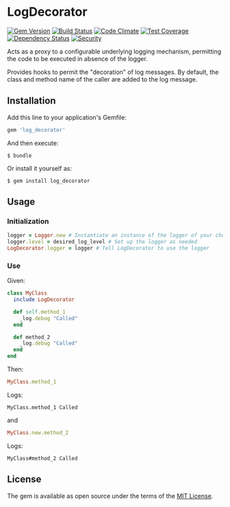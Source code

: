 # LogDecorator

[![Gem Version](https://badge.fury.io/rb/log_decorator.svg)](http://badge.fury.io/rb/log_decorator)
[![Build Status](https://travis-ci.org/ManageIQ/log_decorator.svg)](https://travis-ci.org/ManageIQ/log_decorator)
[![Code Climate](https://codeclimate.com/github/ManageIQ/log_decorator.svg)](https://codeclimate.com/github/ManageIQ/log_decorator)
[![Test Coverage](https://codeclimate.com/github/ManageIQ/log_decorator/badges/coverage.svg)](https://codeclimate.com/github/ManageIQ/log_decorator/coverage)
[![Dependency Status](https://gemnasium.com/ManageIQ/log_decorator.svg)](https://gemnasium.com/ManageIQ/log_decorator)
[![Security](https://hakiri.io/github/ManageIQ/log_decorator/master.svg)](https://hakiri.io/github/ManageIQ/log_decorator/master)

Acts as a proxy to a configurable underlying logging mechanism,
permitting the code to be executed in absence of the logger.

Provides hooks to permit the "decoration" of log messages. By default,
the class and method name of the caller are added to the log message.

## Installation

Add this line to your application's Gemfile:

```ruby
gem 'log_decorator'
```

And then execute:

    $ bundle

Or install it yourself as:

    $ gem install log_decorator

## Usage

### Initialization

```ruby
logger = Logger.new # Instantiate an instance of the logger of your choice
logger.level = desired_log_level # Set up the logger as needed
LogDecorator.logger = logger # Tell LogDecorator to use the logger
```

### Use

Given:

```ruby
class MyClass
  include LogDecorator

  def self.method_1
    _log.debug "Called"
  end

  def method_2
    _log.debug "Called"
  end
end
```

Then:

```ruby
MyClass.method_1
```

Logs:

```
MyClass.method_1 Called
```

and

```ruby
MyClass.new.method_2
```

Logs:

```
MyClass#method_2 Called
```

## License

The gem is available as open source under the terms of the [MIT License](http://opensource.org/licenses/MIT).

